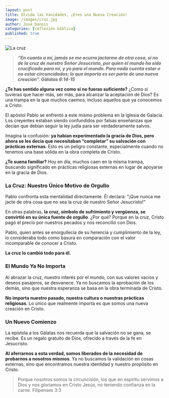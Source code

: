```yaml
---
layout: post
title: Olvida las Vanidades, ¡Eres una Nueva Creación!
image: /images/cruz.jpg
author: José Danois
categories: [reflexión bíblica]
published: true
---
```

![La cruz](/images/cruz.jpg)
>***“En cuanto a mí, jamás se me ocurra jactarme de otra cosa, si no de la cruz de nuestro Señor Jesucristo, por quien el mundo ha sido crucificado para mí, y yo para el mundo. Para nada cuenta estar o no estar circuncidados; lo que importa es ser parte de una nueva creación”. Gálatas 6:14-15***

**¿Te has sentido alguna vez como si no fueras suficiente?** ¿Como si tuvieras que hacer más, ser más, para alcanzar la aceptación de Dios? Es una trampa en la que muchos caemos, incluso aquellos que ya conocemos a Cristo.

El apóstol Pablo se enfrentó a este mismo problema en la iglesia de Galacia. Los creyentes estaban siendo confundidos por falsas enseñanzas que decían que debían seguir la ley judía para ser verdaderamente salvos.

Imagina la confusión: **ya habían experimentado la gracia de Dios, pero ahora se les decía que necesitaban “completar” su salvación con prácticas externas**. Esto es un peligro constante, especialmente cuando no tenemos una base sólida en la obra completa de Cristo.

**¿Te suena familiar?** Hoy en día, muchos caen en la misma trampa, buscando significado en prácticas religiosas externas en lugar de apoyarse en la gracia de Dios.

### **La Cruz: Nuestro Único Motivo de Orgullo**

Pablo confronta esta mentalidad directamente. Él declara: “¡Que nunca me jacte de otra cosa que no sea la cruz de nuestro Señor Jesucristo!”

En otras palabras, **la cruz, símbolo de sufrimiento y vergüenza, se convirtió en su única fuente de orgullo**. ¿Por qué? Porque en la cruz, Cristo pagó el precio por nuestros pecados y nos reconcilió con Dios.

Pablo, quien antes se enorgullecía de su herencia y cumplimiento de la ley, lo consideraba todo como basura en comparación con el valor incomparable de conocer a Cristo.

**La cruz lo cambió todo para él.**

### **El Mundo Ya No Importa**

Al abrazar la cruz, nuestro interés por el mundo, con sus valores vacíos y deseos pasajeros, se desvanece. Ya no buscamos la aprobación de los demás, sino que nuestra esperanza se basa en la obra terminada de Cristo.

**No importa nuestro pasado, nuestra cultura o nuestras prácticas religiosas**. Lo único que realmente importa es que somos una nueva creación en Cristo.

### **Un Nuevo Comienzo**

La epístola a los Gálatas nos recuerda que la salvación no se gana, se recibe. Es un regalo gratuito de Dios, ofrecido a través de la fe en Jesucristo.

**Al aferrarnos a esta verdad, somos liberados de la necesidad de probarnos a nosotros mismos**. Ya no buscamos la validación en cosas externas, sino que encontramos nuestra identidad y nuestro propósito en Cristo.

>Porque nosotros somos la circuncisión, los que en espíritu servimos a Dios y nos gloriamos en Cristo Jesús, no teniendo confianza en la carne. Filipenses 3:3


